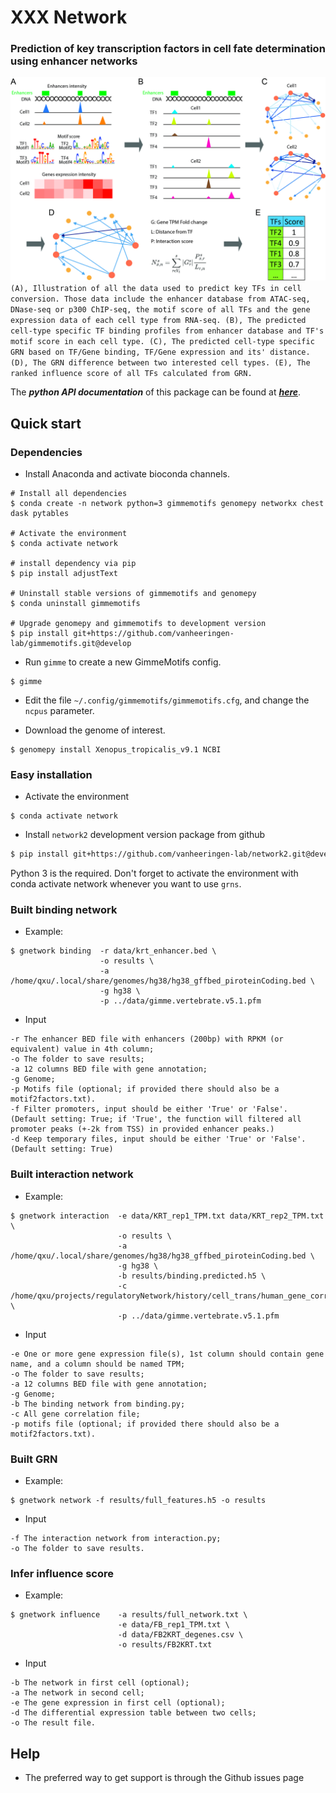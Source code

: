 # XXX Network

### Prediction of key transcription factors in cell fate determination using enhancer networks

![](/pic/Fig2.jpg)
`(A), Illustration of all the data used to predict key TFs in cell conversion. Those data include the enhancer database from ATAC-seq, DNase-seq or p300 ChIP-seq, the motif score of all TFs and the gene expression data of each cell type from RNA-seq. (B), The predicted cell-type specific TF binding profiles from enhancer database and TF's motif score in each cell type. (C), The predicted cell-type specific GRN based on TF/Gene binding, TF/Gene expression and its' distance. (D), The GRN difference between two interested cell types. (E), The ranked influence score of all TFs calculated from GRN.`

The ***python API documentation*** of this package can be found at [***here***](/docs/api.md).

## Quick start

### Dependencies
* Install Anaconda and activate bioconda channels.

```
# Install all dependencies
$ conda create -n network python=3 gimmemotifs genomepy networkx chest dask pytables

# Activate the environment
$ conda activate network

# install dependency via pip
$ pip install adjustText

# Uninstall stable versions of gimmemotifs and genomepy
$ conda uninstall gimmemotifs

# Upgrade genomepy and gimmemotifs to development version
$ pip install git+https://github.com/vanheeringen-lab/gimmemotifs.git@develop
```

* Run `gimme` to create a new GimmeMotifs config.

```
$ gimme
```

* Edit the file `~/.config/gimmemotifs/gimmemotifs.cfg`, and change the `ncpus` parameter.

* Download the genome of interest.

```
$ genomepy install Xenopus_tropicalis_v9.1 NCBI
```

### Easy installation


* Activate the environment

```
$ conda activate network
```

* Install `network2` development version package from github
```bash
$ pip install git+https://github.com/vanheeringen-lab/network2.git@develop
```
Python 3 is the required. Don't forget to activate the environment with conda activate network whenever you want to use `grns`.



### Built binding network

* Example:
```
$ gnetwork binding  -r data/krt_enhancer.bed \
                    -o results \
                    -a /home/qxu/.local/share/genomes/hg38/hg38_gffbed_piroteinCoding.bed \
                    -g hg38 \
                    -p ../data/gimme.vertebrate.v5.1.pfm
```
* Input

```
-r The enhancer BED file with enhancers (200bp) with RPKM (or equivalent) value in 4th column;
-o The folder to save results;
-a 12 columns BED file with gene annotation;
-g Genome;
-p Motifs file (optional; if provided there should also be a motif2factors.txt).
-f Filter promoters, input should be either 'True' or 'False'. (Default setting: True; if 'True', the function will filtered all promoter peaks (+-2k from TSS) in provided enhancer peaks.)
-d Keep temporary files, input should be either 'True' or 'False'. (Default setting: True)
```

### Built interaction network

* Example:
```
$ gnetwork interaction  -e data/KRT_rep1_TPM.txt data/KRT_rep2_TPM.txt \
                        -o results \
                        -a /home/qxu/.local/share/genomes/hg38/hg38_gffbed_piroteinCoding.bed \
                        -g hg38 \
                        -b results/binding.predicted.h5 \
                        -c /home/qxu/projects/regulatoryNetwork/history/cell_trans/human_gene_correlation/expressioncorrelation.txt \
                        -p ../data/gimme.vertebrate.v5.1.pfm
```
* Input
```
-e One or more gene expression file(s), 1st column should contain gene name, and a column should be named TPM; 
-o The folder to save results;
-a 12 columns BED file with gene annotation;
-g Genome;
-b The binding network from binding.py;
-c All gene correlation file;
-p motifs file (optional; if provided there should also be a motif2factors.txt).
```

### Built GRN

* Example:
```
$ gnetwork network -f results/full_features.h5 -o results
```
* Input
```
-f The interaction network from interaction.py;
-o The folder to save results.
```

### Infer influence score

* Example:
```
$ gnetwork influence    -a results/full_network.txt \
                        -e data/FB_rep1_TPM.txt \
                        -d data/FB2KRT_degenes.csv \
                        -o results/FB2KRT.txt
```
* Input
```
-b The network in first cell (optional);
-a The network in second cell;
-e The gene expression in first cell (optional);
-d The differential expression table between two cells; 
-o The result file.

```

## Help

* The preferred way to get support is through the Github issues page

